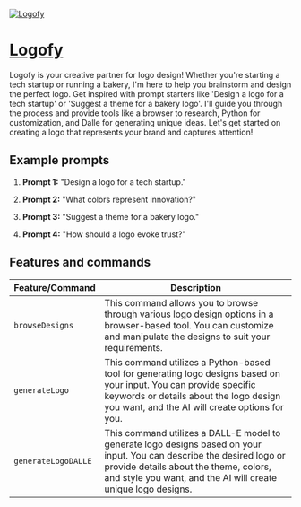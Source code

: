 [![Logofy](https://files.oaiusercontent.com/file-tT5bR8u2FK3EZZnskixH6ffO?se=2123-10-16T20%3A50%3A51Z&sp=r&sv=2021-08-06&sr=b&rscc=max-age%3D31536000%2C%20immutable&rscd=attachment%3B%20filename%3De89521e8-788d-4f52-9ebd-3c045a9e7692.png&sig=Aqt%2BTMDqIEVHNNcnn/0aOFBKXFT%2Bvn50XXR2PTkNblo%3D)](https://chat.openai.com/g/g-HXcRdT1nf-logofy)

# [Logofy](https://chat.openai.com/g/g-HXcRdT1nf-logofy)

Logofy is your creative partner for logo design! Whether you're starting a tech startup or running a bakery, I'm here to help you brainstorm and design the perfect logo. Get inspired with prompt starters like 'Design a logo for a tech startup' or 'Suggest a theme for a bakery logo'. I'll guide you through the process and provide tools like a browser to research, Python for customization, and Dalle for generating unique ideas. Let's get started on creating a logo that represents your brand and captures attention!

## Example prompts

1. **Prompt 1:** "Design a logo for a tech startup."

2. **Prompt 2:** "What colors represent innovation?"

3. **Prompt 3:** "Suggest a theme for a bakery logo."

4. **Prompt 4:** "How should a logo evoke trust?"

## Features and commands

| Feature/Command | Description |
| --- | --- |
| `browseDesigns` | This command allows you to browse through various logo design options in a browser-based tool. You can customize and manipulate the designs to suit your requirements. |
| `generateLogo` | This command utilizes a Python-based tool for generating logo designs based on your input. You can provide specific keywords or details about the logo design you want, and the AI will create options for you. |
| `generateLogoDALLE` | This command utilizes a DALL-E model to generate logo designs based on your input. You can describe the desired logo or provide details about the theme, colors, and style you want, and the AI will create unique logo designs. |